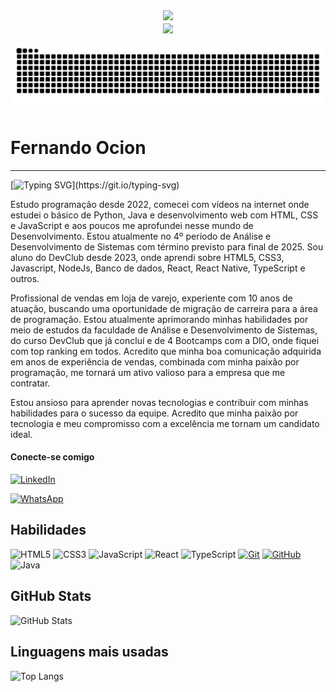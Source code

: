 <div align="center">
  <img src="https://komarev.com/ghpvc/?username=FernandoOcion"><br>
</div>

<div align="center">
    <img align="center" src="https://media.giphy.com/media/v1.Y2lkPTc5MGI3NjExbmk1aHFja2Y5NXdpajU4bDg2dWhhY3NqNTF5cmNjZHYzZXFoM283cyZlcD12MV9pbnRlcm5hbF9naWZfYnlfaWQmY3Q9Zw/LGG3l7g4UlxbyOYDbj/giphy-downsized-large.gif">
</div>

![snake gif](https://github.com/FernandoOcion/FernandoOcion/blob/output/github-contribution-grid-snake.svg)


# Fernando Ocion
---

[![Typing SVG](https://readme-typing-svg.herokuapp.com?font=Fira+Code&size=14&pause=1000&color=AA42F7&width=435&lines=Ola+DEV!+Seja+bem-vindo+ao+meu+perfil+GitHub!;Prazer%2C+meu+nome+%C3%A9+Fernando+Ocion.)](https://git.io/typing-svg)


Estudo programação desde 2022, comecei com vídeos na internet onde estudei o básico de Python, Java e desenvolvimento web com HTML, CSS e JavaScript e aos poucos me aprofundei nesse mundo de Desenvolvimento.
Estou atualmente no 4º período de Análise e Desenvolvimento de Sistemas com término previsto para final de 2025.
Sou aluno do DevClub desde 2023, onde aprendi sobre HTML5, CSS3, Javascript, NodeJs, Banco de dados, React, React Native, TypeScript e outros.

Profissional de vendas em loja de varejo, experiente com 10 anos de atuação, buscando uma oportunidade de migração de carreira para a área de programação. Estou atualmente aprimorando minhas habilidades por meio de estudos da faculdade de Análise e Desenvolvimento de Sistemas, do curso DevClub que já concluí e de 4 Bootcamps com a DIO, onde fiquei com top ranking em todos. Acredito que minha boa comunicação adquirida em anos de experiência de vendas, combinada com minha paixão por programação, me tornará um ativo valioso para a empresa que me contratar.

Estou ansioso para aprender novas tecnologias e contribuir com minhas habilidades para o sucesso da equipe. Acredito que minha paixão por tecnologia e meu compromisso com a excelência me tornam um candidato ideal.

#### Conecte-se comigo

[![LinkedIn](https://img.shields.io/badge/LinkedIn-0077B5?style=for-the-badge&logo=linkedin&logoColor=white)](https://www.linkedin.com/in/fernando-ocion/)

[![WhatsApp](https://img.shields.io/badge/WhatsApp-25D366?style=for-the-badge&logo=whatsapp&logoColor=white)](https://wa.me/5521981051181)
## Habilidades

![HTML5](https://img.shields.io/badge/HTML5-E34F26?style=for-the-badge&logo=html5&logoColor=white)
![CSS3](https://img.shields.io/badge/CSS3-1572B6?style=for-the-badge&logo=css3&logoColor=white)
![JavaScript](https://img.shields.io/badge/JavaScript-F7DF1E?style=for-the-badge&logo=javascript&logoColor=black)
![React](https://shields.io/badge/react-black?logo=react&style=for-the-badge)
![TypeScript](https://img.shields.io/badge/TypeScript-3178C6?style=for-the-badge&logo=typescript&logoColor=white)
[![Git](https://img.shields.io/badge/Git-000?style=for-the-badge&logo=git&logoColor=E94D5F)](https://git-scm.com/doc)
[![GitHub](https://img.shields.io/badge/GitHub-000?style=for-the-badge&logo=github&logoColor=30A3DC)](https://docs.github.com/)
![Java](https://img.shields.io/badge/java-%23ED8B00.svg?style=for-the-badge&logo=openjdk&logoColor=white)




## GitHub Stats
![GitHub Stats](https://github-readme-stats.vercel.app/api?username=FernandoOcion&theme=transparent&bg_color=000&border_color=AA42F7&show_icons=true&icon_color=AA42F7&title_color=AA42F7&text_color=FFF)
## Linguagens mais usadas
![Top Langs](https://github-readme-stats-git-masterrstaa-rickstaa.vercel.app/api/top-langs/?username=FernandoOcion&layout=compact&bg_color=000&border_color=AA42F7&title_color=AA42F7&text_color=FFF)

